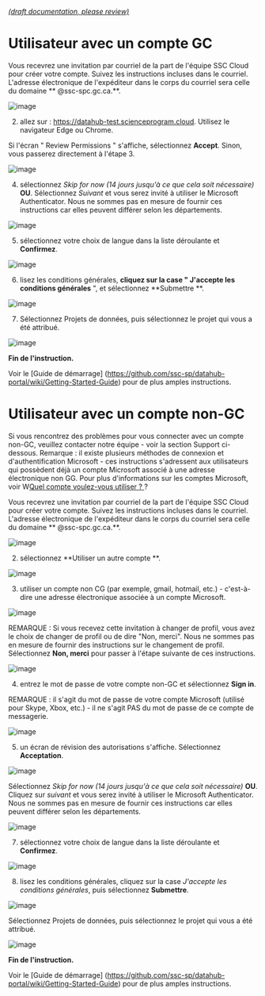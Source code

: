 [_metadata_: remarks]:- "Automatically translated with DeepL. From: /2---Sign-in-Instructions.md"

[_(draft documentation, please review)_](/2---Sign-in-Instructions.md)

# Utilisateur avec un compte GC
Vous recevrez une invitation par courriel de la part de l'équipe SSC Cloud pour créer votre compte. Suivez les instructions incluses dans le courriel. L'adresse électronique de l'expéditeur dans le corps du courriel sera celle du domaine ** @ssc-spc.gc.ca.**.

![image](https://user-images.githubusercontent.com/99416857/153609024-b8f13649-c067-4e7e-a704-f79f9e8c0c20.png)

2. allez sur : https://datahub-test.scienceprogram.cloud.  Utilisez le navigateur Edge ou Chrome.

Si l'écran " Review Permissions " s'affiche, sélectionnez **Accept**.
Sinon, vous passerez directement à l'étape 3.

![image](https://user-images.githubusercontent.com/99416857/153609292-2cbbf1ba-0c05-4123-b997-efdb99b457aa.png)

4. sélectionnez _Skip for now (14 jours jusqu'à ce que cela soit nécessaire)_ **OU**.
Sélectionnez _Suivant_ et vous serez invité à utiliser le Microsoft Authenticator. Nous ne sommes pas en mesure de fournir ces instructions car elles peuvent différer selon les départements.

![image](https://user-images.githubusercontent.com/99416857/153609339-7509d179-939a-4ded-aa9d-d28eab0190c0.png)

5. sélectionnez votre choix de langue dans la liste déroulante et **Confirmez**.

![image](https://user-images.githubusercontent.com/99416857/153609551-7c97cf1f-7ac7-4c74-b230-3ce0d32fd64e.png)

6. lisez les conditions générales, **cliquez sur la case " J'accepte les conditions générales** ", et sélectionnez **Submettre **.

![image](https://user-images.githubusercontent.com/99416857/153609596-800e18a8-f1b7-4230-b741-560163429073.png)

7. Sélectionnez Projets de données, puis sélectionnez le projet qui vous a été attribué.

![image](https://user-images.githubusercontent.com/99416857/153502021-85037044-830b-424c-b4a7-761b602fbe31.png)

**Fin de l'instruction.**

Voir le [Guide de démarrage] (https://github.com/ssc-sp/datahub-portal/wiki/Getting-Started-Guide) pour de plus amples instructions.


# Utilisateur avec un compte non-GC

Si vous rencontrez des problèmes pour vous connecter avec un compte non-GC, veuillez contacter notre équipe - voir la section Support ci-dessous.
Remarque : il existe plusieurs méthodes de connexion et d'authentification Microsoft - ces instructions s'adressent aux utilisateurs qui possèdent déjà un compte Microsoft associé à une adresse électronique non GG. Pour plus d'informations sur les comptes Microsoft, voir W[Quel compte voulez-vous utiliser ? ](https://support.microsoft.com/en-us/office/which-account-do-you-want-to-use-2b5bbd7a-7df6-4283-beff-8015e28eb7b9) ?

Vous recevrez une invitation par courriel de la part de l'équipe SSC Cloud pour créer votre compte. Suivez les instructions incluses dans le courriel. L'adresse électronique de l'expéditeur dans le corps du courriel sera celle du domaine ** @ssc-spc.gc.ca.**.

![image](https://user-images.githubusercontent.com/99416857/153609024-b8f13649-c067-4e7e-a704-f79f9e8c0c20.png)

2. sélectionnez **Utiliser un autre compte **.

![image](https://user-images.githubusercontent.com/99416857/153610586-70851de6-2bab-4c54-8114-16449d834abc.png)

3. utiliser un compte non CG (par exemple, gmail, hotmail, etc.) - c'est-à-dire une adresse électronique associée à un compte Microsoft.  

![image](https://user-images.githubusercontent.com/99416857/153610627-929197c2-6da3-4e3c-aad8-16979743d809.png)

REMARQUE : Si vous recevez cette invitation à changer de profil, vous avez le choix de changer de profil ou de dire "Non, merci". Nous ne sommes pas en mesure de fournir des instructions sur le changement de profil.
Sélectionnez **Non, merci** pour passer à l'étape suivante de ces instructions.

![image](https://user-images.githubusercontent.com/99416857/153610678-f0bed225-ae7a-425e-bb33-b5eb9af16c5d.png)

4. entrez le mot de passe de votre compte non-GC et sélectionnez **Sign in**.

REMARQUE : il s'agit du mot de passe de votre compte Microsoft (utilisé pour Skype, Xbox, etc.) - il ne s'agit PAS du mot de passe de ce compte de messagerie.

![image](https://user-images.githubusercontent.com/99416857/153612349-a8c9b8da-be45-4f4a-b3a0-61bc49f7fda6.png)


5. un écran de révision des autorisations s'affiche. Sélectionnez **Acceptation**.

![image](https://user-images.githubusercontent.com/99416857/153610829-fea3ed7d-a069-4072-b7b3-f778eb1cf85f.png)

Sélectionnez _Skip for now (14 jours jusqu'à ce que cela soit nécessaire)_ **OU**.
Cliquez sur _suivant_ et vous serez invité à utiliser le Microsoft Authenticator. Nous ne sommes pas en mesure de fournir ces instructions car elles peuvent différer selon les départements.

![image](https://user-images.githubusercontent.com/99416857/153610938-bfdc9f2a-981a-4d73-ab29-89e618991c7c.png)

7. sélectionnez votre choix de langue dans la liste déroulante et **Confirmez**.

![image](https://user-images.githubusercontent.com/99416857/153611087-b221f02b-76a9-4fd8-88e9-b4e346cb9b43.png)


8. lisez les conditions générales, cliquez sur la case _J'accepte les conditions générales_, puis sélectionnez **Submettre**.

![image](https://user-images.githubusercontent.com/99416857/153611063-5001a2ca-5e0a-4dfd-addc-8df42a7860d1.png)

Sélectionnez Projets de données, puis sélectionnez le projet qui vous a été attribué.

![image](https://user-images.githubusercontent.com/99416857/153502021-85037044-830b-424c-b4a7-761b602fbe31.png)

**Fin de l'instruction.**

Voir le [Guide de démarrage] (https://github.com/ssc-sp/datahub-portal/wiki/Getting-Started-Guide) pour de plus amples instructions.
